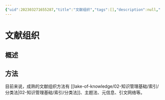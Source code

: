 ```yaml
---
{"uid":202303271655287,"title":"文献组织","tags":[],"description":null,"author":"PKMer","type":"awesome","draft":true,"editable":true,"modified":20230618154329,"dg-publish":true,"permalink":"/lake-of-knowledge/02///","dgPassFrontmatter":true}
---
```



# 文献组织

## 概述

## 方法

目前来说，成熟的文献组织方法有 [[lake-of-knowledge/02-知识管理基础/索引/分类法\|02-知识管理基础/索引/分类法]]、主题法、元信息、引文网络等。